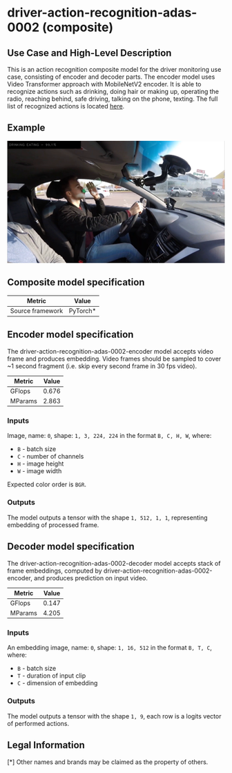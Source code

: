 # driver-action-recognition-adas-0002 (composite)

## Use Case and High-Level Description

This is an action recognition composite model for the driver monitoring use case, consisting of encoder and decoder parts. The encoder model uses Video Transformer approach with MobileNetV2 encoder. It is able to recognize actions such as drinking, doing hair or making up, operating the radio, reaching behind, safe driving, talking on the phone, texting. The full list of recognized actions is located [here](https://github.com/openvinotoolkit/open_model_zoo/blob/develop/demos/action_recognition_demo/python/driver_actions.txt).

## Example

![](./description/action-recognition-kelly.png)

## Composite model specification

| Metric                          | Value                                     |
|---------------------------------|-------------------------------------------|
| Source framework                | PyTorch\*                                 |

## Encoder model specification

The driver-action-recognition-adas-0002-encoder model accepts video frame and produces embedding.
Video frames should be sampled to cover ~1 second fragment (i.e. skip every second frame in 30 fps video).

| Metric                          | Value                                     |
|---------------------------------|-------------------------------------------|
| GFlops                          | 0.676                                     |
| MParams                         | 2.863                                     |

### Inputs

Image, name: `0`, shape: `1, 3, 224, 224` in the format `B, C, H, W`, where:

- `B` - batch size
- `C` - number of channels
- `H` - image height
- `W` - image width

Expected color order is `BGR`.

### Outputs

The model outputs a tensor with the shape `1, 512, 1, 1`, representing embedding of processed frame.

## Decoder model specification

The driver-action-recognition-adas-0002-decoder model accepts stack of frame embeddings, computed by driver-action-recognition-adas-0002-encoder, and produces prediction on input video.

| Metric                          | Value                                     |
|---------------------------------|-------------------------------------------|
| GFlops                          | 0.147                                     |
| MParams                         | 4.205                                     |

### Inputs

An embedding image, name: `0`, shape: `1, 16, 512` in the format `B, T, C`, where:

- `B` - batch size
- `T` - duration of input clip
- `C` - dimension of embedding

### Outputs

The model outputs a tensor with the shape `1, 9`, each row is a logits vector of performed actions.

## Legal Information
[*] Other names and brands may be claimed as the property of others.

